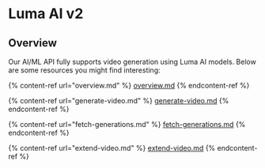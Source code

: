 # Luma AI v2

## Overview

Our AI/ML API fully supports video generation using Luma AI models. Below are some resources you might find interesting:

{% content-ref url="overview.md" %}
[overview.md](overview.md)
{% endcontent-ref %}

{% content-ref url="generate-video.md" %}
[generate-video.md](generate-video.md)
{% endcontent-ref %}

{% content-ref url="fetch-generations.md" %}
[fetch-generations.md](fetch-generations.md)
{% endcontent-ref %}

{% content-ref url="extend-video.md" %}
[extend-video.md](extend-video.md)
{% endcontent-ref %}
